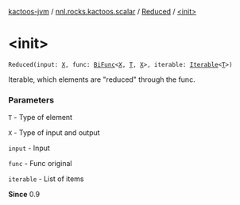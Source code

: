 [kactoos-jvm](../../index.md) / [nnl.rocks.kactoos.scalar](../index.md) / [Reduced](index.md) / [&lt;init&gt;](./-init-.md)

# &lt;init&gt;

`Reduced(input: `[`X`](index.md#X)`, func: `[`BiFunc`](../../nnl.rocks.kactoos/-bi-func/index.md)`<`[`X`](index.md#X)`, `[`T`](index.md#T)`, `[`X`](index.md#X)`>, iterable: `[`Iterable`](https://kotlinlang.org/api/latest/jvm/stdlib/kotlin.collections/-iterable/index.html)`<`[`T`](index.md#T)`>)`

Iterable, which elements are "reduced" through the func.

### Parameters

`T` - Type of element

`X` - Type of input and output

`input` - Input

`func` - Func original

`iterable` - List of items

**Since**
0.9

